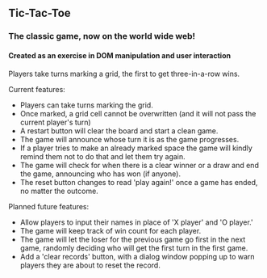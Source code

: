 ## Tic-Tac-Toe

### The classic game, now on the world wide web!

#### Created as an exercise in DOM manipulation and user interaction

Players take turns marking a grid, the first to get three-in-a-row wins.

Current features:
- Players can take turns marking the grid.
- Once marked, a grid cell cannot be overwritten (and it will not pass the current player's turn)
- A restart button will clear the board and start a clean game. 
- The game will announce whose turn it is as the game progresses.
- If a player tries to make an already marked space the game will kindly remind them not to do that and let them try again.
- The game will check for when there is a clear winner or a draw and end the game, announcing who has won (if anyone).
- The reset button changes to read 'play again!' once a game has ended, no matter the outcome.


Planned future features:

- Allow players to input their names in place of 'X player' and 'O player.'
- The game will keep track of win count for each player.
- The game will let the loser for the previous game go first in the next game, randomly deciding who will get the first turn in the first game.
- Add a 'clear records' button, with a dialog window popping up to warn players they are about to reset the record.